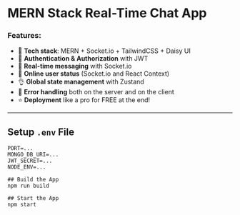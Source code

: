 # MERN Stack Real-Time Chat App  

### Features:  
- 🌟 **Tech stack**: MERN + Socket.io + TailwindCSS + Daisy UI  
- 🎃 **Authentication & Authorization** with JWT  
- 👾 **Real-time messaging** with Socket.io  
- 🚀 **Online user status** (Socket.io and React Context)  
- 👌 **Global state management** with Zustand  
- 🐞 **Error handling** both on the server and on the client  
- ⭐ **Deployment** like a pro for FREE at the end!  

---

## Setup `.env` File  
```env
PORT=...
MONGO_DB_URI=...
JWT_SECRET=...
NODE_ENV=...

## Build the App
npm run build

## Start the App
npm start

